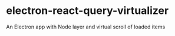# electron-react-query-virtualizer
An Electron app with Node layer and virtual scroll of loaded items
